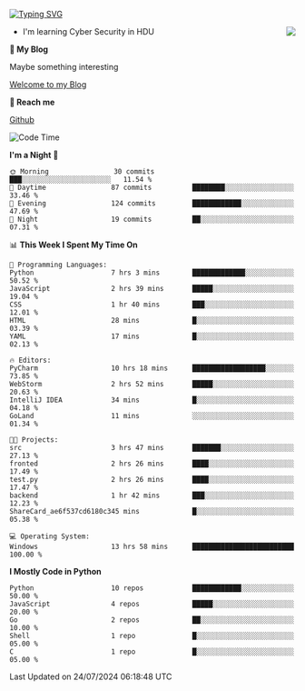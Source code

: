[![Typing SVG](https://readme-typing-svg.herokuapp.com?font=Fira+Code&pause=1000&random=false&width=450&height=60&lines=Hello+%F0%9F%91%8B%F0%9F%8F%BB;I'm+JBNRZ)](https://git.io/typing-svg)

<a href="#">
  <img align="right" src="https://github-readme-stats.vercel.app/api?username=JBNRZ&show_icons=true&bg_color=15,f2f7fd,E0EAFC" />
</a>

- I'm learning Cyber Security in HDU

 **🌱 My Blog**

Maybe something interesting

[Welcome to my Blog](https://jbnrz.com.cn/)

 **💬 Reach me** 

[Github](https://github.com/JBNRZ)


<!--START_SECTION:waka-->
![Code Time](http://img.shields.io/badge/Code%20Time-613%20hrs%2058%20mins-blue)

**I'm a Night 🦉** 

```text
🌞 Morning                30 commits          ███░░░░░░░░░░░░░░░░░░░░░░   11.54 % 
🌆 Daytime                87 commits          ████████░░░░░░░░░░░░░░░░░   33.46 % 
🌃 Evening                124 commits         ████████████░░░░░░░░░░░░░   47.69 % 
🌙 Night                  19 commits          ██░░░░░░░░░░░░░░░░░░░░░░░   07.31 % 
```


📊 **This Week I Spent My Time On** 

```text
💬 Programming Languages: 
Python                   7 hrs 3 mins        █████████████░░░░░░░░░░░░   50.52 % 
JavaScript               2 hrs 39 mins       █████░░░░░░░░░░░░░░░░░░░░   19.04 % 
CSS                      1 hr 40 mins        ███░░░░░░░░░░░░░░░░░░░░░░   12.01 % 
HTML                     28 mins             █░░░░░░░░░░░░░░░░░░░░░░░░   03.39 % 
YAML                     17 mins             █░░░░░░░░░░░░░░░░░░░░░░░░   02.13 % 

🔥 Editors: 
PyCharm                  10 hrs 18 mins      ██████████████████░░░░░░░   73.85 % 
WebStorm                 2 hrs 52 mins       █████░░░░░░░░░░░░░░░░░░░░   20.63 % 
IntelliJ IDEA            34 mins             █░░░░░░░░░░░░░░░░░░░░░░░░   04.18 % 
GoLand                   11 mins             ░░░░░░░░░░░░░░░░░░░░░░░░░   01.34 % 

🐱‍💻 Projects: 
src                      3 hrs 47 mins       ███████░░░░░░░░░░░░░░░░░░   27.13 % 
fronted                  2 hrs 26 mins       ████░░░░░░░░░░░░░░░░░░░░░   17.49 % 
test.py                  2 hrs 26 mins       ████░░░░░░░░░░░░░░░░░░░░░   17.47 % 
backend                  1 hr 42 mins        ███░░░░░░░░░░░░░░░░░░░░░░   12.23 % 
ShareCard_ae6f537cd6180c345 mins             █░░░░░░░░░░░░░░░░░░░░░░░░   05.38 % 

💻 Operating System: 
Windows                  13 hrs 58 mins      █████████████████████████   100.00 % 
```

**I Mostly Code in Python** 

```text
Python                   10 repos            ████████████░░░░░░░░░░░░░   50.00 % 
JavaScript               4 repos             █████░░░░░░░░░░░░░░░░░░░░   20.00 % 
Go                       2 repos             ██░░░░░░░░░░░░░░░░░░░░░░░   10.00 % 
Shell                    1 repo              █░░░░░░░░░░░░░░░░░░░░░░░░   05.00 % 
C                        1 repo              █░░░░░░░░░░░░░░░░░░░░░░░░   05.00 % 
```




 Last Updated on 24/07/2024 06:18:48 UTC
<!--END_SECTION:waka-->

